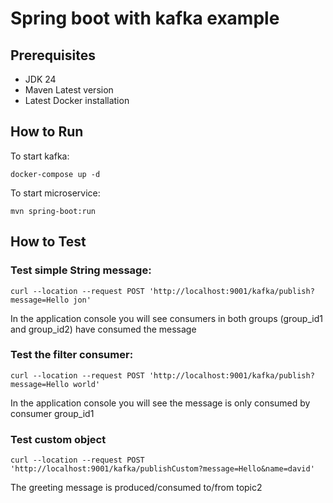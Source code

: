 # Spring boot with kafka example

## Prerequisites

* JDK 24
* Maven Latest version
* Latest Docker installation

## How to Run

To start kafka: 
```
docker-compose up -d
```
To start microservice:
```
mvn spring-boot:run
```

## How to Test

### Test simple String message:
```
curl --location --request POST 'http://localhost:9001/kafka/publish?message=Hello jon'
```
In the application console you will see consumers in both groups (group_id1 and group_id2) have consumed the message<br/>

### Test the filter consumer:
```
curl --location --request POST 'http://localhost:9001/kafka/publish?message=Hello world'
```
In the application console you will see the message is only consumed by consumer group_id1 <br/>

### Test custom object
```
curl --location --request POST 'http://localhost:9001/kafka/publishCustom?message=Hello&name=david'
```
The greeting message is produced/consumed to/from topic2